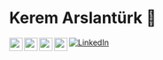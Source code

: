 # Kerem Arslantürk 👋


<img width="24" src="https://unpkg.com/simple-icons@v6/icons/instagram.svg" align="left"  />
<img width="24" src="https://unpkg.com/simple-icons@v6/icons/twitter.svg" align="left"  />
<img width="24" src="https://unpkg.com/simple-icons@v6/icons/mailgun.svg" align="left"  />
<img width="24" src="https://unpkg.com/simple-icons@v6/icons/linkedin.svg" align="left" />

[![LinkedIn](https://unpkg.com/simple-icons@v6/icons/linkedin.svg)](linkedin)
<!-- 
<img align="right" style="float:right; width: 60%" src="https://github-readme-stats.vercel.app/api?username=kayz9119&show_icons=true&icon_color=278ECF&text_color=718096&bg_color=f7f7f7&hide_title=true" /> -->

[instagram]: https://www.instagram.com/kayz9119
[twitter]: https://www.twitter.com/kayzmonroe
[mail]: mail:keremarslntrkk@hotmail.com
[linkedin]: https://www.linkedin.com/keremarslntrkk
